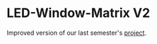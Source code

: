 # LED-Window-Matrix V2
Improved version of our last semester's [project](https://github.com/Boslx/LED-Window-Matrix).